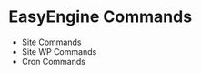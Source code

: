 <h1> EasyEngine Commands</h1>
<ul>
<li> Site Commands</li>
<li> Site WP Commands</li>
<li> Cron Commands</li>
</ul>
